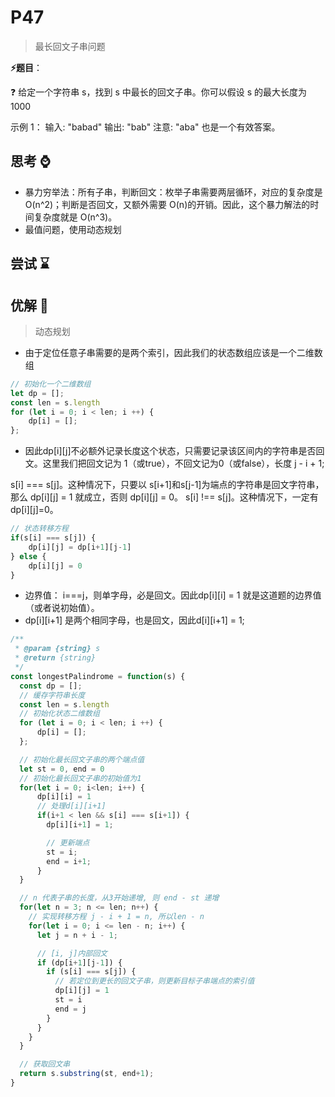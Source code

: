 # P47

> 最长回文子串问题

**⚡题目**：

❓ 给定一个字符串 s，找到 s 中最长的回文子串。你可以假设 s 的最大长度为 1000

示例 1：
输入: "babad"
输出: "bab"
注意: "aba" 也是一个有效答案。

## 思考 ⌚

- 暴力穷举法：所有子串，判断回文：枚举子串需要两层循环，对应的复杂度是 O(n^2)；判断是否回文，又额外需要 O(n)的开销。因此，这个暴力解法的时间复杂度就是 O(n^3)。
- 最值问题，使用动态规划

## 尝试 ⌛

## 优解 🚀

> 动态规划

- 由于定位任意子串需要的是两个索引，因此我们的状态数组应该是一个二维数组

```js
// 初始化一个二维数组
let dp = [];
const len = s.length
for (let i = 0; i < len; i ++) {
    dp[i] = [];
};
```

- 因此dp[i][j]不必额外记录长度这个状态，只需要记录该区间内的字符串是否回文。这里我们把回文记为 1（或true），不回文记为0（或false），长度 j - i + 1;

s[i] === s[j]。这种情况下，只要以 s[i+1]和s[j-1]为端点的字符串是回文字符串，那么 dp[i][j] = 1 就成立，否则 dp[i][j] = 0。
s[i] !== s[j]。这种情况下，一定有 dp[i][j]=0。

```js
// 状态转移方程
if(s[i] === s[j]) {
    dp[i][j] = dp[i+1][j-1]  
} else {
    dp[i][j] = 0
}
```

- 边界值： i===j，则单字母，必是回文。因此dp[i][i] = 1 就是这道题的边界值（或者说初始值）。
- dp[i][i+1] 是两个相同字母，也是回文，因此d[i][i+1] = 1;

```js
/**
 * @param {string} s
 * @return {string}
 */
const longestPalindrome = function(s) {
  const dp = [];
  // 缓存字符串长度
  const len = s.length
  // 初始化状态二维数组
  for (let i = 0; i < len; i ++) {
      dp[i] = [];
  };

  // 初始化最长回文子串的两个端点值
  let st = 0, end = 0
  // 初始化最长回文子串的初始值为1
  for(let i = 0; i<len; i++) {
      dp[i][i] = 1
      // 处理d[i][i+1]
      if(i+1 < len && s[i] === s[i+1]) {
        dp[i][i+1] = 1;

        // 更新端点
        st = i;
        end = i+1;
      }
  }

  // n 代表子串的长度，从3开始递增, 则 end - st 递增
  for(let n = 3; n <= len; n++) {
    // 实现转移方程 j - i + 1 = n, 所以len - n
    for(let i = 0; i <= len - n; i++) {
      let j = n + i - 1;

      // [i, j]内部回文
      if (dp[i+1][j-1]) {
        if (s[i] === s[j]) {
          // 若定位到更长的回文子串，则更新目标子串端点的索引值
          dp[i][j] = 1
          st = i
          end = j
        }
      }
    }
  }

  // 获取回文串
  return s.substring(st, end+1);
}
```
